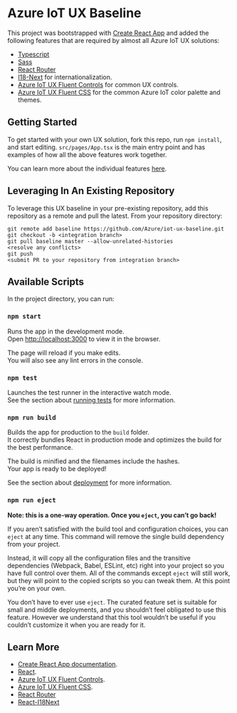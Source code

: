 # Azure IoT UX Baseline

This project was bootstrapped with [Create React App](https://github.com/facebook/create-react-app) and added the following features that are required by almost all Azure IoT UX solutions:

- [Typescript](https://www.typescriptlang.org/)
- [Sass](https://sass-lang.com/)
- [React Router](https://reacttraining.com/react-router/web/guides/quick-start)
- [I18-Next](https://react.i18next.com) for internationalization.
- [Azure IoT UX Fluent Controls](https://github.com/Azure/iot-ux-fluent-controls) for common UX controls.
- [Azure IoT UX Fluent CSS](https://github.com/Azure/iot-ux-fluent-css) for the common Azure IoT color palette and themes.

## Getting Started

To get started with your own UX solution, fork this repo, run `npm install`, and start editing. `src/pages/App.tsx` is the main entry point and has examples of how all the above features work together.

You can learn more about the individual features [here](#learn-more).

## Leveraging In An Existing Repository

To leverage this UX baseline in your pre-existing repository, add this repository as a remote and pull the latest. From your repository directory:
```
git remote add baseline https://github.com/Azure/iot-ux-baseline.git
git checkout -b <integration branch> 
git pull baseline master --allow-unrelated-histories
<resolve any conflicts>
git push
<submit PR to your repository from integration branch>
```

## Available Scripts

In the project directory, you can run:

### `npm start`

Runs the app in the development mode.<br>
Open [http://localhost:3000](http://localhost:3000) to view it in the browser.

The page will reload if you make edits.<br>
You will also see any lint errors in the console.

### `npm test`

Launches the test runner in the interactive watch mode.<br>
See the section about [running tests](https://facebook.github.io/create-react-app/docs/running-tests) for more information.

### `npm run build`

Builds the app for production to the `build` folder.<br>
It correctly bundles React in production mode and optimizes the build for the best performance.

The build is minified and the filenames include the hashes.<br>
Your app is ready to be deployed!

See the section about [deployment](https://facebook.github.io/create-react-app/docs/deployment) for more information.

### `npm run eject`

**Note: this is a one-way operation. Once you `eject`, you can’t go back!**

If you aren’t satisfied with the build tool and configuration choices, you can `eject` at any time. This command will remove the single build dependency from your project.

Instead, it will copy all the configuration files and the transitive dependencies (Webpack, Babel, ESLint, etc) right into your project so you have full control over them. All of the commands except `eject` will still work, but they will point to the copied scripts so you can tweak them. At this point you’re on your own.

You don’t have to ever use `eject`. The curated feature set is suitable for small and middle deployments, and you shouldn’t feel obligated to use this feature. However we understand that this tool wouldn’t be useful if you couldn’t customize it when you are ready for it.

## Learn More

- [Create React App documentation](https://facebook.github.io/create-react-app/docs/getting-started).
- [React](https://reactjs.org/).
- [Azure IoT UX Fluent Controls](https://aka.ms/iotfluentcontrols).
- [Azure IoT UX Fluent CSS](https://github.com/Azure/iot-ux-fluent-css).
- [React Router](https://reacttraining.com/react-router/web/guides/quick-start)
- [React-I18Next](https://react.i18next.com/)
